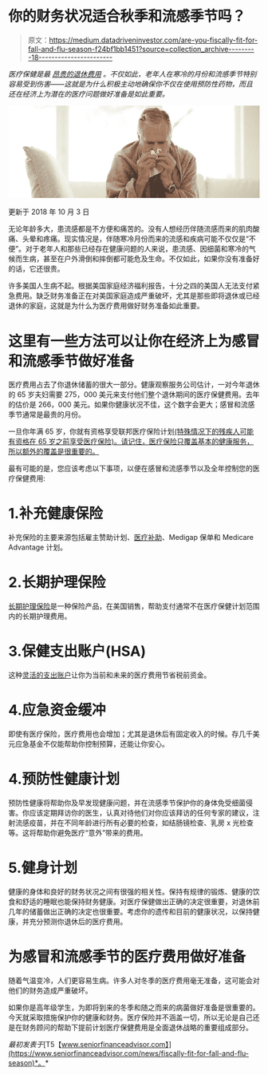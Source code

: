 # 你的财务状况适合秋季和流感季节吗？

> 原文：<https://medium.datadriveninvestor.com/are-you-fiscally-fit-for-fall-and-flu-season-f24bf1bb1451?source=collection_archive---------18----------------------->

*医疗保健是最* [*昂贵的退休费用*](https://www.seniorfinanceadvisor.com/news/top-retirement-healthcare-costs) *。不仅如此，老年人在寒冷的月份和流感季节特别容易受到伤害——这就是为什么积极主动地确保你不仅在使用预防性药物，而且还在经济上为潜在的医疗问题做好准备是如此重要。*

![](img/6996abdc53e603519c795792ca51013e.png)

更新于 2018 年 10 月 3 日

无论年龄多大，患流感都是不方便和痛苦的。没有人想经历伴随流感而来的肌肉酸痛、头晕和疼痛。现实情况是，伴随寒冷月份而来的流感和疾病可能不仅仅是“不便”。对于老年人和那些已经存在健康问题的人来说，患流感、因细菌和寒冷的气候而生病，甚至在户外滑倒和摔倒都可能危及生命。不仅如此，如果你没有准备好的话，它还很贵。

许多美国人生病不起。根据美国家庭经济福利报告，十分之四的美国人无法支付紧急费用。缺乏财务准备正在对美国家庭造成严重破坏，尤其是那些即将退休或已经退休的家庭，这就是为什么为医疗费用做好财务准备如此重要。

# 这里有一些方法可以让你在经济上为感冒和流感季节做好准备

医疗费用占去了你退休储蓄的很大一部分。健康观察服务公司估计，一对今年退休的 65 岁夫妇需要 275，000 美元来支付他们整个退休期间的医疗保健费用。去年的估价是 266，000 美元。如果你健康状况不佳，这个数字会更大；感冒和流感季节通常是最贵的月份。

一旦你年满 65 岁，你就有资格享受联邦医疗保险计划[(特殊情况下的残疾人可能有资格在 65 岁之前享受医疗保险)。请记住，医疗保险只覆盖基本的健康服务，所以额外的覆盖是很重要的。](https://www.seniorfinanceadvisor.com/resources/retirement-government-resources#Medicare)

最有可能的是，您应该考虑以下事项，以便在感冒和流感季节以及全年控制您的医疗保健费用:

# 1.补充健康保险

补充保险的主要来源包括雇主赞助计划、[医疗补助](https://www.seniorfinanceadvisor.com/resources/retirement-government-resources#Medicaid)、Medigap 保单和 Medicare Advantage 计划。

# 2.长期护理保险

[长期护理保险](https://www.seniorfinanceadvisor.com/investments/long-term-care-insurance)是一种保险产品，在美国销售，帮助支付通常不在医疗保健计划范围内的长期护理费用。

# 3.保健支出账户(HSA)

这种[灵活的支出账户](https://www.seniorfinanceadvisor.com/resources/investment-financial-terms-glossary#HSA)让你为当前和未来的医疗费用节省税前资金。

# 4.应急资金缓冲

即使有医疗保险，医疗费用也会增加；尤其是退休后有固定收入的时候。存几千美元应急基金不仅能帮助你控制预算，还能让你安心。

# 4.预防性健康计划

预防性健康将帮助你及早发现健康问题，并在流感季节保护你的身体免受细菌侵害。你应该定期拜访你的医生，认真对待他们对你应该拜访的任何专家的建议，注射流感疫苗，并在不同年龄进行所有必要的检查，如结肠镜检查、乳房 x 光检查等。这将帮助你避免医疗“意外”带来的费用。

# 5.健身计划

健康的身体和良好的财务状况之间有很强的相关性。保持有规律的锻炼、健康的饮食和舒适的睡眠也能保持财务健康。对医疗保健做出正确的决定很重要，对退休前几年的储蓄做出正确的决定也很重要。考虑你的遗传和目前的健康状况，以保持健康，并充分预测你退休后的医疗费用。

# 为感冒和流感季节的医疗费用做好准备

随着气温变冷，人们更容易生病。许多人对冬季的医疗费用毫无准备，这可能会对他们的财务造成严重破坏。

如果你是高年级学生，为即将到来的冬季和随之而来的病菌做好准备是很重要的。今天就采取措施保护你的健康和财务。医疗保险并不涵盖一切，所以无论是自己还是在财务顾问的帮助下提前计划医疗保健费用是全面退休战略的重要组成部分。

*最初发表于*[T5【www.seniorfinanceadvisor.com】](https://www.seniorfinanceadvisor.com/news/fiscally-fit-for-fall-and-flu-season)*。*